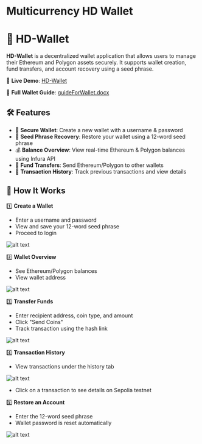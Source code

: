 # Multicurrency HD Wallet
# 🚀 HD-Wallet

**HD-Wallet** is a decentralized wallet application that allows users to manage their Ethereum and Polygon assets securely. It supports wallet creation, fund transfers, and account recovery using a seed phrase.

🔗 **Live Demo**: [HD-Wallet](https://suhelkh0.github.io/Multicurrency-HD-Wallet/
)  

📖 **Full Wallet Guide**: [guideForWallet.docx](https://suhelkh0.github.io/Multicurrency-HD-Wallet/guideForWallet.docx)

## 🛠️ Features
- 🔐 **Secure Wallet**: Create a new wallet with a username & password
- 💾 **Seed Phrase Recovery**: Restore your wallet using a 12-word seed phrase
- 💰 **Balance Overview**: View real-time Ethereum & Polygon balances using Infura API
- 🔄 **Fund Transfers**: Send Ethereum/Polygon to other wallets
- 📜 **Transaction History**: Track previous transactions and view details

## 📜 How It Works
1️⃣ **Create a Wallet**
- Enter a username and password
- View and save your 12-word seed phrase
- Proceed to login

![alt text](https://suhelkh0.github.io/Multicurrency-HD-Wallet/Readme_Images/SignUp.png
)
  

2️⃣ **Wallet Overview**
- See Ethereum/Polygon balances
- View wallet address

![alt text](https://suhelkh0.github.io/Multicurrency-HD-Wallet/Readme_Images/Wallet_Overview.png
)

3️⃣ **Transfer Funds**
- Enter recipient address, coin type, and amount
- Click "Send Coins"
- Track transaction using the hash link

![alt text](https://suhelkh0.github.io/Multicurrency-HD-Wallet/Readme_Images/Transfer_Funds.png
)

4️⃣ **Transaction History**
- View transactions under the history tab

![alt text](https://suhelkh0.github.io/Multicurrency-HD-Wallet/Readme_Images/Transaction_History.png
)
- Click on a transaction to see details on Sepolia testnet

5️⃣ **Restore an Account**
- Enter the 12-word seed phrase
- Wallet password is reset automatically

![alt text](https://suhelkh0.github.io/Multicurrency-HD-Wallet/Readme_Images/Restore_Account.png
)
